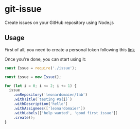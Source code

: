 # git-issue

Create issues on your GitHub repository using Node.js

## Usage

First of all, you need to create a personal token following this [link](https://docs.github.com/en/authentication/keeping-your-account-and-data-secure/creating-a-personal-access-token)

Once you're done, you can start using it:

```js
const Issue = require('./issue');

const issue = new Issue();

for (let i = 0; i <= 2; i += 1) {
  issue
    .onRepository('leonardomaier/lab')
    .withTitle(`testing #${i}`)
    .withDescription('hello')
    .withAssignees(['leonardomaier'])
    .withLabels(['help wanted', 'good first issue'])
    .create();
}
```